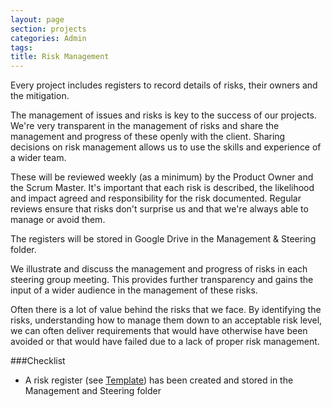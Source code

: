```yaml
---
layout: page
section: projects
categories: Admin
tags:
title: Risk Management
---
```


Every project includes registers to record details of risks, their owners and the mitigation.

The management of issues and risks is key to the success of our projects. We're very transparent in the management of risks and share the management and progress of these openly with the client. Sharing decisions on risk management allows us to use the skills and experience of a wider team.

These will be reviewed weekly (as a minimum) by the Product Owner and the Scrum Master. It's important that each risk is described, the likelihood and impact agreed and responsibility for the risk documented. Regular reviews ensure that risks don't surprise us and that we're always able to manage or avoid them.

The registers will be stored in Google Drive in the Management & Steering folder.

We illustrate and discuss the management and progress of risks in each steering group meeting. This provides further transparency and gains the input of a wider audience in the management of these risks.

Often there is a lot of value behind the risks that we face. By identifying the risks, understanding how to manage them down to an acceptable risk level, we can often deliver requirements that would have otherwise have been avoided or that would have failed due to a lack of proper risk management.

###Checklist 

 - A risk register (see [Template](https://docs.google.com/spreadsheets/d/1S9M-Y5_3jIBBARlMVk3VZirv7gvOsMutdMqGm9GaADo/edit#gid=0)) has been created and stored in the Management and Steering folder
